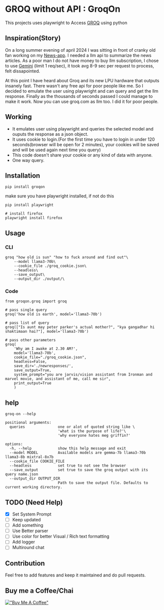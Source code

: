 # GROQ without API : GroqOn

This projects uses playwright to Access [GROQ](https://www.groq.com) using python

## Inspiration(Story)
On a long summer evening of april 2024 I was sitting in front of cranky old fan working on my [News-app](https://www.github.com/tikendraw/news-app). I needed a llm api to summarize the news articles. As a poor man I do not have money to buy llm subscription, I chose to use [Gemini](https://gemini.google.com) (limit 1 req/sec), it took avg 8-9 sec per request to process, felt dissapointed.

At this point I have heard about Groq and its new LPU hardware that outputs insanely fast. 
There wasn't any free api for poor people like me. So I decided to emulate the user using playwright and can query and get the llm response. Finally as the thousands of seconds passed I could manage to make it work. Now you can use groq.com as llm too. I did it for poor people. 

## Working

* It emulates user using playwright and queries the selected model and ouputs the response as a json object.
* It uses cookie to login.(For the first time you have to login in under 120 seconds(browser will be open for 2 minutes), your cookies will be saved and will be used again next time you query)
* This code doesn't share your cookie or any kind of data with anyone.
* One way query.

## Installation

```
pip install groqon
```
make sure you have playwright installed, if not do this
```
pip install playwright

# install firefox
playwright install firefox
```

## Usage
### CLI
```
groq "how old is sun" "how to fuck around and find out"\
    --model llama3-70b\
    --cookie_file ./groq_cookie.json\
    --headless\
    --save_output\
    --output_dir ./output/\
```
### Code
```
from groqon.groq import groq

# pass single query
groq('how old is earth', model='llama3-70b')

# pass list of query
groq(["Is aunt may peter parker's actual mother?", "kya gangadhar hi shaktimaan hai?"], model='llama3-70b')

# pass other parameters
groq(
    'Why am I awake at 2.30 AM?',
    model='llama3-70b', 
    cookie_file="./groq_cookie.json", 
    headless=False,
    save_dir='./newresponses/',
    save_output=True, 
    system_prompt="you are jarvis/vision assistant from Ironman and marvel movie, and assistant of me, call me sir",
    print_output=True
    )
```
## help

```
groq-on --help

positional arguments:
  queries               one or alot of quoted string like \
                        'what is the purpose of life?'\
                        'why everyone hates meg griffin?'

options:
  -h, --help            show this help message and exit
  --model MODEL         Available models are gemma-7b llama3-70b llama3-8b mixtral-8x7b
  --cookie_file COOKIE_FILE
  --headless            set true to not see the browser
  --save_output         set true to save the groq output with its query name.json
  --output_dir OUTPUT_DIR
                        Path to save the output file. Defaults to current working directory.
```

## TODO (Need Help)

* [x] Set System Prompt
* [ ] Keep updated
* [ ] Add something
* [ ] Use Better parser
* [ ] Use color for better Visual / Rich text formatting
* [ ] Add logger
* [ ] Multiround chat

## Contribution

Feel free to add features and keep it maintained and do pull requests.

## Buy me a Coffee/Chai
[!["Buy Me A Coffee"](https://www.buymeacoffee.com/assets/img/custom_images/orange_img.png)](https://buymeacoffee.com/tikendraw)

